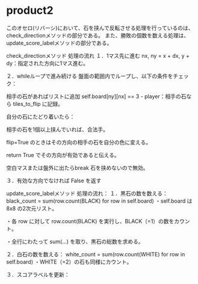 # product2
このオセロ(リバーシ)において、石を挟んで反転させる処理を行っているのは、check_directionメソッドの部分である。
また、勝敗の個数を数える処理は、update_score_labelメソッドの部分である。

check_directionメソッド
処理の流れ
１．1マス先に進む
nx, ny = x + dx, y + dy：指定された方向に1マス進む。

２．whileループで進み続ける
盤面の範囲内でループし、以下の条件をチェック：

相手の石があればリストに追加
self.board[ny][nx] == 3 - player：相手の石なら tiles_to_flip に記録。

自分の石にたどり着いたら：

相手の石を1個以上挟んでいれば、合法手。

flip=True のときはその方向の相手の石を自分の色に変える。

return True でその方向が有効であると伝える。

空白マスまたは盤外に出たらbreak
石を挟めないので無効。

３．有効な方向でなければ False を返す


update_score_labelメソッド
処理の流れ：
１．黒石の数を数える：
black_count = sum(row.count(BLACK) for row in self.board)
・self.board は 8x8 の2次元リスト。

・各 row に対して row.count(BLACK) を実行し、BLACK（=1）の数をカウント。

・全行にわたって sum(...) を取り、黒石の総数を求める。

２．白石の数を数える：
white_count = sum(row.count(WHITE) for row in self.board)
・WHITE（=2）の石も同様にカウント。

３．スコアラベルを更新：
